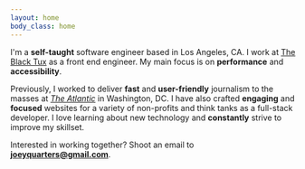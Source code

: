 ```yaml
---
layout: home
body_class: home
---
```


I'm a **self-taught** software engineer based in Los Angeles, CA. I work at [The Black Tux](https://theblacktux.com) as a front end engineer. My main focus is on **performance** and **accessibility**.

Previously, I worked to deliver **fast** and **user-friendly** journalism to the masses at _[The Atlantic](https://www.theatlantic.com)_ in Washington, DC. I have also crafted **engaging** and **focused** websites for a variety of non-profits and think tanks as a full-stack developer. I love learning about new technology and **constantly** strive to improve my skillset.

Interested in working together? Shoot an email to **[joeyquarters@gmail.com](mailto:joeyquarters@gmail.com)**.
